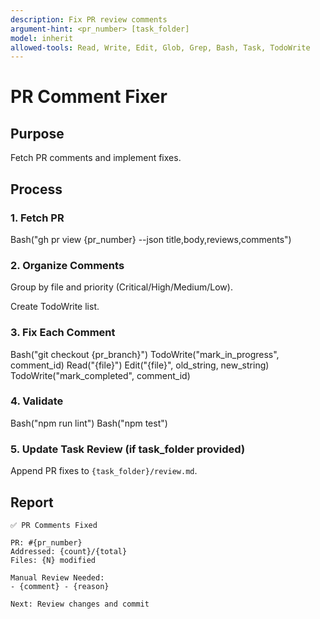 ```yaml
---
description: Fix PR review comments
argument-hint: <pr_number> [task_folder]
model: inherit
allowed-tools: Read, Write, Edit, Glob, Grep, Bash, Task, TodoWrite
---
```


# PR Comment Fixer

## Purpose

Fetch PR comments and implement fixes.

## Process

### 1. Fetch PR

<example>
Bash("gh pr view {pr_number} --json title,body,reviews,comments")
</example>

### 2. Organize Comments

Group by file and priority (Critical/High/Medium/Low).

Create TodoWrite list.

### 3. Fix Each Comment

<example>
Bash("git checkout {pr_branch}")
TodoWrite("mark_in_progress", comment_id)
Read("{file}")
Edit("{file}", old_string, new_string)
TodoWrite("mark_completed", comment_id)
</example>

### 4. Validate

<example>
Bash("npm run lint")
Bash("npm test")
</example>

### 5. Update Task Review (if task_folder provided)

Append PR fixes to `{task_folder}/review.md`.

## Report

```
✅ PR Comments Fixed

PR: #{pr_number}
Addressed: {count}/{total}
Files: {N} modified

Manual Review Needed:
- {comment} - {reason}

Next: Review changes and commit
```

